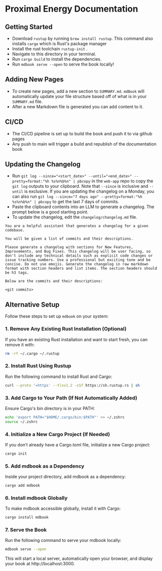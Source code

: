 # Proximal Energy Documentation

## Getting Started

- Download `rustup` by running `brew install rustup`. This command also installs `cargo` which is Rust's package manager
- Install the rust toolchain `rustup-init` .
- Navigate to this directory in your terminal.
- Run `cargo build` to install the dependencies.
- Run `mdbook serve --open` to serve the book locally!

## Adding New Pages

- To create new pages, add a new section to `SUMMARY.md`. `mdBook` will automatically update your file structure based off of what is in your `SUMMARY.md` file.
- After a new Markdown file is generated you can add content to it.

## CI/CD

- The CI/CD pipeline is set up to build the book and push it to via github pages
- Any push to main will trigger a build and republish of the documentation book

## Updating the Changelog

- Run `git log --since="<start_date>" --until="<end_date>" --pretty=format:"%h %s%n%b%n" | pbcopy` in the `web-app` repo to copy the `git log` outputs to your clipboard. Note that `--since` is inclusive and `--until` is exclusive. If you are updating the changelog on a Monday, you can also run `git log --since="7 days ago" --pretty=format:"%h %s%n%b%n" | pbcopy` to get the last 7 days of commits.
- Paste the clipboard contents into an LLM to generate a changelog. The prompt below is a good starting point.
- To update the changelog, edit the `changelog/changelog.md` file.

```
You are a helpful assistant that generates a changelog for a given codebase.

You will be given a list of commits and their descriptions.

Please generate a changelog with sections for New Features, Improvements, and Bug Fixes. This changelog will be user facing, so don't include any technical details such as explicit code changes or issue tracking numbers. Use a professional but exciting tone and be concise. Do not use emojis. Generate the changelog in raw markdown format with section headers and list items. The section headers should be h3 tags.

Below are the commits and their descriptions:

<git commits>
```

## Alternative Setup

Follow these steps to set up `mdbook` on your system:

### 1. Remove Any Existing Rust Installation (Optional)

If you have an existing Rust installation and want to start fresh, you can remove it with:

```bash
rm -rf ~/.cargo ~/.rustup
```

### 2. Install Rust Using Rustup

Run the following command to install Rust and Cargo:

```bash
curl --proto '=https' --tlsv1.2 -sSf https://sh.rustup.rs | sh
```

### 3. Add Cargo to Your Path (If Not Automatically Added)

Ensure Cargo's bin directory is in your PATH:

```bash
echo 'export PATH="$HOME/.cargo/bin:$PATH"' >> ~/.zshrc
source ~/.zshrc
```

### 4. Initialize a New Cargo Project (If Needed)

If you don’t already have a Cargo.toml file, initialize a new Cargo project:

```bash
cargo init
```

### 5. Add mdbook as a Dependency

Inside your project directory, add mdbook as a dependency:

```bash
cargo add mdbook
```

### 6. Install mdbook Globally

To make mdbook accessible globally, install it with Cargo:

```bash
cargo install mdbook
```

### 7. Serve the Book

Run the following command to serve your mdbook locally:

```bash
mdbook serve --open
```

This will start a local server, automatically open your browser, and display your book at http://localhost:3000.
